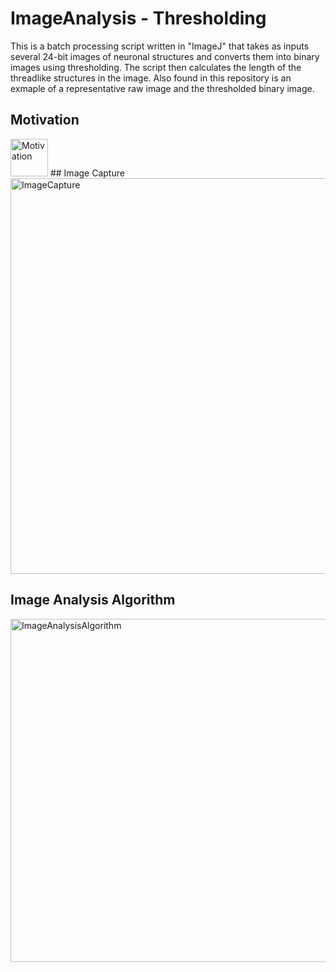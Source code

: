 # ImageAnalysis - Thresholding
This is a batch processing script written in "ImageJ" that takes as inputs several 24-bit images of neuronal structures 
and converts them into binary images using thresholding. The script then calculates the length of the threadlike 
structures in the image. Also found in this repository is an exmaple of a representative raw image and the thresholded binary image.
## Motivation
<img width="60" alt="Motivation" src="https://user-images.githubusercontent.com/50377837/103703801-0f2b9780-4f5d-11eb-8845-ae5e0f5461f0.PNG">
## Image Capture
<img width="633" alt="ImageCapture" src="https://user-images.githubusercontent.com/50377837/103464448-96bca080-4ce8-11eb-9328-c1a08e1bf7b3.PNG">

## Image Analysis Algorithm
<img width="549" alt="ImageAnalysisAlgorithm" src="https://user-images.githubusercontent.com/50377837/103464368-0e3e0000-4ce8-11eb-8e04-e05f8f2f8c28.PNG">
